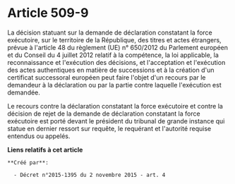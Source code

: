 # Article 509-9

La  décision statuant sur la demande de déclaration constatant la force  exécutoire, sur le territoire de la République, des
titres et actes  étrangers, prévue à l'article 48 du règlement (UE) n° 650/2012 du  Parlement européen et du Conseil du 4
juillet 2012 relatif à la  compétence, la loi applicable, la reconnaissance et l'exécution des  décisions, et l'acceptation
et l'exécution des actes authentiques en  matière de successions et à la création d'un certificat successoral  européen peut
faire l'objet d'un recours par le demandeur à la  déclaration ou par la partie contre laquelle l'exécution est demandée.

Le recours contre la déclaration constatant  la force exécutoire et contre la décision de rejet de la demande de  déclaration
constatant la force exécutoire est porté devant le président  du tribunal de grande instance qui statue en dernier ressort
sur  requête, le requérant et l'autorité requise entendus ou appelés.

**Liens relatifs à cet article**

	**Créé par**:

	  - Décret n°2015-1395 du 2 novembre 2015 - art. 4
